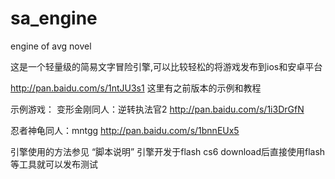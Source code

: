 # sa_engine
engine of avg novel

这是一个轻量级的简易文字冒险引擎,可以比较轻松的将游戏发布到ios和安卓平台

http://pan.baidu.com/s/1ntJU3s1
这里有之前版本的示例和教程



示例游戏：
变形金刚同人：逆转执法官2
http://pan.baidu.com/s/1i3DrGfN

忍者神龟同人：mntgg
http://pan.baidu.com/s/1bnnEUx5

引擎使用的方法参见 “脚本说明”
引擎开发于flash cs6
download后直接使用flash等工具就可以发布测试

